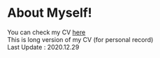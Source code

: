 # About Myself!

You can check my CV [here](https://github.com/SoYoungCho/CV/blob/master/Soyoung_Cho_CV.pdf)  
This is long version of my CV (for personal record)  
Last Update : 2020.12.29  
